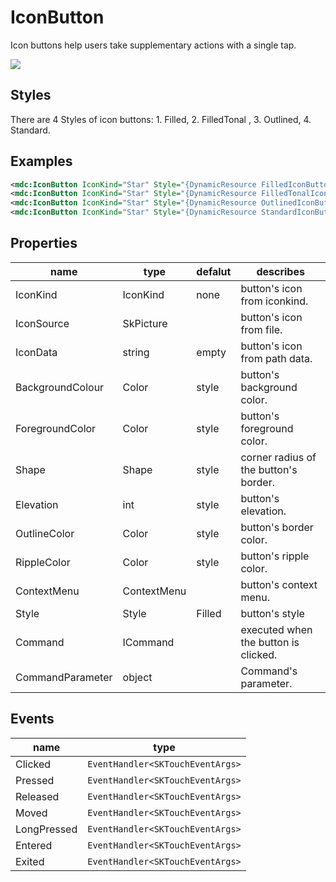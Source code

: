 # IconButton

Icon buttons help users take supplementary actions with a single tap.

![](/assets/icon-buttons.png)



## Styles

There are 4 Styles of icon buttons: 1. Filled, 2. FilledTonal , 3. Outlined, 4. Standard.

## Examples

```xml
<mdc:IconButton IconKind="Star" Style="{DynamicResource FilledIconButtonStyle}" />
<mdc:IconButton IconKind="Star" Style="{DynamicResource FilledTonalIconButtonStyle}" />
<mdc:IconButton IconKind="Star" Style="{DynamicResource OutlinedIconButtonStyle}" />
<mdc:IconButton IconKind="Star" Style="{DynamicResource StandardIconButtonStyle}" />
```



## Properties

| name             | type        | defalut | describes                             |
| ---------------- | ----------- | ------- | ------------------------------------- |
| IconKind         | IconKind    | none    | button's icon from iconkind.          |
| IconSource       | SkPicture   |         | button's icon from file.              |
| IconData         | string      | empty   | button's icon from path data.         |
| BackgroundColour | Color       | style   | button's background color.            |
| ForegroundColor  | Color       | style   | button's foreground color.            |
| Shape            | Shape       | style   | corner radius of the button's border. |
| Elevation        | int         | style   | button's elevation.                   |
| OutlineColor     | Color       | style   | button's border color.                |
| RippleColor      | Color       | style   | button's ripple color.                |
| ContextMenu      | ContextMenu |         | button's context menu.                |
| Style            | Style       | Filled  | button's style                        |
| Command          | ICommand    |         | executed when the button is clicked.  |
| CommandParameter | object      |         | Command's parameter.                  |



## Events

| name        | type                             |
| ----------- | -------------------------------- |
| Clicked     | `EventHandler<SKTouchEventArgs>` |
| Pressed     | `EventHandler<SKTouchEventArgs>` |
| Released    | `EventHandler<SKTouchEventArgs>` |
| Moved       | `EventHandler<SKTouchEventArgs>` |
| LongPressed | `EventHandler<SKTouchEventArgs>` |
| Entered     | `EventHandler<SKTouchEventArgs>` |
| Exited      | `EventHandler<SKTouchEventArgs>` |